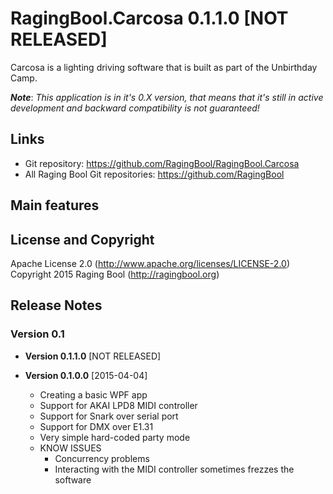 # RagingBool.Carcosa 0.1.1.0 [NOT RELEASED]
Carcosa is a lighting driving software that is built as part of the Unbirthday Camp.

***Note***: *This application is in it's 0.X version, that means that it's still in active development and backward compatibility is not guaranteed!*

## Links
* Git repository: https://github.com/RagingBool/RagingBool.Carcosa
* All Raging Bool Git repositories: https://github.com/RagingBool

## Main features

## License and Copyright
Apache License 2.0 (http://www.apache.org/licenses/LICENSE-2.0)
Copyright 2015 Raging Bool (http://ragingbool.org)

## Release Notes
### Version 0.1 

* **Version 0.1.1.0** [NOT RELEASED]

* **Version 0.1.0.0** [2015-04-04]
  * Creating a basic WPF app
  * Support for AKAI LPD8 MIDI controller
  * Support for Snark over serial port
  * Support for DMX over E1.31
  * Very simple hard-coded party mode
  * KNOW ISSUES
    * Concurrency problems
    * Interacting with the MIDI controller sometimes frezzes the software